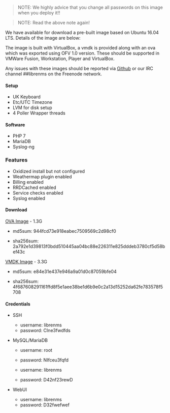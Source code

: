 > NOTE: We highly advice that you change all passwords on this image when you deploy it!!

> NOTE: Read the above note again!

We have available for download a pre-built image based on Ubuntu 16.04 LTS. Details of the image are below:

The image is built with VirtualBox, a vmdk is provided along with an ova which was exported using OFV 1.0 version. 
These should be supported in VMWare Fusion, Workstation, Player and VirtualBox.

Any issues with these images should be reported via [Github](https://github.com/librenms/librenms/issues) or our IRC channel ##librenms on the Freenode network.

#### Setup

  - UK Keyboard
  - Etc/UTC Timezone
  - LVM for disk setup
  - 4 Poller Wrapper threads

#### Software

  - PHP 7
  - MariaDB
  - Syslog-ng

### Features

  - Oxidized install but not configured
  - Weathermap plugin enabled
  - Billing enabled
  - RRDCached enabled
  - Service checks enabled
  - Syslog enabled

#### Download

[OVA Image](http://www.lathwood.co.uk/librenms/librenms_ubuntu_1604.ova) - 1.3G

  - md5sum: 944fcd73e918eabec7509569c2d98cf0

  - sha256sum: 2a792e1d39813f0bdd510445aa04bc88e226311e825dddeb3780cf5d58bef43c

[VMDK Image](http://www.lathwood.co.uk/librenms/librenms_ubuntu_1604.vmdk) - 3.3G

  - md5sum: e84e31e437e946a9a01d0c87059bfe04

  - sha256sum: 4f687608291161ffd8f5e1aee38be1d6b9e0c2a13d15252da62fe783578f5708

#### Credentials

  - SSH
    - username: librenms
    - password: CIne3fwdfds

  - MySQL/MariaDB
    - username: root
    - password: NIfceu3fqfd

    - username: librenms
    - password: D42nf23rewD

  - WebUI
    - username: librenms
    - password: D32fwefwef
